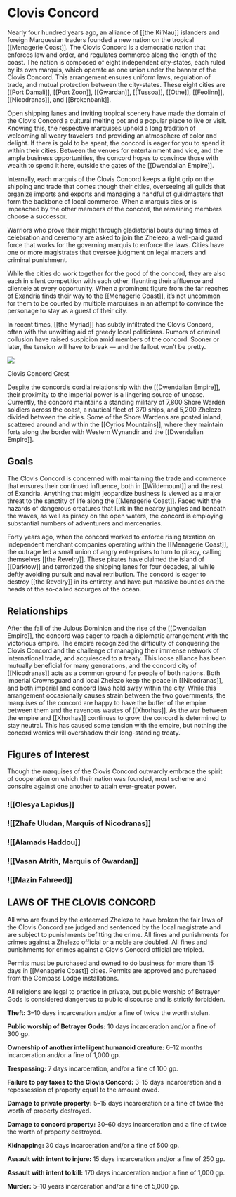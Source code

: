 # Clovis Concord

Nearly four hundred years ago, an alliance of [[the Ki’Nau]] islanders and foreign Marquesian traders founded a new nation on the tropical [[Menagerie Coast]]. The Clovis Concord is a democratic nation that enforces law and order, and regulates commerce along the length of the coast. The nation is composed of eight independent city-states, each ruled by its own marquis, which operate as one union under the banner of the Clovis Concord. This arrangement ensures uniform laws, regulation of trade, and mutual protection between the city-states. These eight cities are [[Port Damali]], [[Port Zoon]], [[Gwardan]], [[Tussoa]], [[Othe]], [[Feolinn]], [[Nicodranas]], and [[Brokenbank]].

Open shipping lanes and inviting tropical scenery have made the domain of the Clovis Concord a cultural melting pot and a popular place to live or visit. Knowing this, the respective marquises uphold a long tradition of welcoming all weary travelers and providing an atmosphere of color and delight. If there is gold to be spent, the concord is eager for you to spend it within their cities. Between the venues for entertainment and vice, and the ample business opportunities, the concord hopes to convince those with wealth to spend it here, outside the gates of the [[Dwendalian Empire]].

Internally, each marquis of the Clovis Concord keeps a tight grip on the shipping and trade that comes though their cities, overseeing all guilds that organize imports and exports and managing a handful of guildmasters that form the backbone of local commerce. When a marquis dies or is impeached by the other members of the concord, the remaining members choose a successor.

Warriors who prove their might through gladiatorial bouts during times of celebration and ceremony are asked to join the Zhelezo, a well-paid guard force that works for the governing marquis to enforce the laws. Cities have one or more magistrates that oversee judgment on legal matters and criminal punishment.

While the cities do work together for the good of the concord, they are also each in silent competition with each other, flaunting their affluence and clientele at every opportunity. When a prominent figure from the far reaches of Exandria finds their way to the [[Menagerie Coast]], it’s not uncommon for them to be courted by multiple marquises in an attempt to convince the personage to stay as a guest of their city.

In recent times, [[the Myriad]] has subtly infiltrated the Clovis Concord, often with the unwitting aid of greedy local politicians. Rumors of criminal collusion have raised suspicion amid members of the concord. Sooner or later, the tension will have to break — and the fallout won’t be pretty.

[![](https://media.dndbeyond.com/compendium-images/egtw/yDOyqyOocErRgYJK/02-04.png)](https://media.dndbeyond.com/compendium-images/egtw/yDOyqyOocErRgYJK/02-04.png)

Clovis Concord Crest

Despite the concord’s cordial relationship with the [[Dwendalian Empire]], their proximity to the imperial power is a lingering source of unease. Currently, the concord maintains a standing military of 7,800 Shore Warden soldiers across the coast, a nautical fleet of 370 ships, and 5,200 Zhelezo divided between the cities. Some of the Shore Wardens are posted inland, scattered around and within the [[Cyrios Mountains]], where they maintain forts along the border with Western Wynandir and the [[Dwendalian Empire]].

## Goals

The Clovis Concord is concerned with maintaining the trade and commerce that ensures their continued influence, both in [[Wildemount]] and the rest of Exandria. Anything that might jeopardize business is viewed as a major threat to the sanctity of life along the [[Menagerie Coast]]. Faced with the hazards of dangerous creatures that lurk in the nearby jungles and beneath the waves, as well as piracy on the open waters, the concord is employing substantial numbers of adventurers and mercenaries.

Forty years ago, when the concord worked to enforce rising taxation on independent merchant companies operating within the [[Menagerie Coast]], the outrage led a small union of angry enterprises to turn to piracy, calling themselves [[the Revelry]]. These pirates have claimed the island of [[Darktow]] and terrorized the shipping lanes for four decades, all while deftly avoiding pursuit and naval retribution. The concord is eager to destroy [[the Revelry]] in its entirety, and have put massive bounties on the heads of the so-called scourges of the ocean.

## Relationships

After the fall of the Julous Dominion and the rise of the [[Dwendalian Empire]], the concord was eager to reach a diplomatic arrangement with the victorious empire. The empire recognized the difficulty of conquering the Clovis Concord and the challenge of managing their immense network of international trade, and acquiesced to a treaty. This loose alliance has been mutually beneficial for many generations, and the concord city of [[Nicodranas]] acts as a common ground for people of both nations. Both imperial Crownsguard and local Zhelezo keep the peace in [[Nicodranas]], and both imperial and concord laws hold sway within the city. While this arrangement occasionally causes strain between the two governments, the marquises of the concord are happy to have the buffer of the empire between them and the ravenous wastes of [[Xhorhas]]. As the war between the empire and [[Xhorhas]] continues to grow, the concord is determined to stay neutral. This has caused some tension with the empire, but nothing the concord worries will overshadow their long-standing treaty.

## Figures of Interest

Though the marquises of the Clovis Concord outwardly embrace the spirit of cooperation on which their nation was founded, most scheme and conspire against one another to attain ever-greater power.

### ![[Olesya Lapidus]]

### ![[Zhafe Uludan, Marquis of Nicodranas]]

### ![[Alamads Haddou]]

### ![[Vasan Atrith, Marquis of Gwardan]]

### ![[Mazin Fahreed]]

## LAWS OF THE CLOVIS CONCORD

All who are found by the esteemed Zhelezo to have broken the fair laws of the Clovis Concord are judged and sentenced by the local magistrate and are subject to punishments befitting the crime. All fines and punishments for crimes against a Zhelezo official or a noble are doubled. All fines and punishments for crimes against a Clovis Concord official are tripled.

Permits must be purchased and owned to do business for more than 15 days in [[Menagerie Coast]] cities. Permits are approved and purchased from the Compass Lodge installations.

All religions are legal to practice in private, but public worship of Betrayer Gods is considered dangerous to public discourse and is strictly forbidden.

**Theft:** 3–10 days incarceration and/or a fine of twice the worth stolen.

**Public worship of Betrayer Gods:** 10 days incarceration and/or a fine of 300 gp.

**Ownership of another intelligent humanoid creature:** 6–12 months incarceration and/or a fine of 1,000 gp.

**Trespassing:** 7 days incarceration, and/or a fine of 100 gp.

**Failure to pay taxes to the Clovis Concord:** 3–15 days incarceration and a repossession of property equal to the amount owed.

**Damage to private property:** 5–15 days incarceration or a fine of twice the worth of property destroyed.

**Damage to concord property:** 30–60 days incarceration and a fine of twice the worth of property destroyed.

**Kidnapping:** 30 days incarceration and/or a fine of 500 gp.

**Assault with intent to injure:** 15 days incarceration and/or a fine of 250 gp.

**Assault with intent to kill:** 170 days incarceration and/or a fine of 1,000 gp.

**Murder:** 5–10 years incarceration and/or a fine of 5,000 gp.